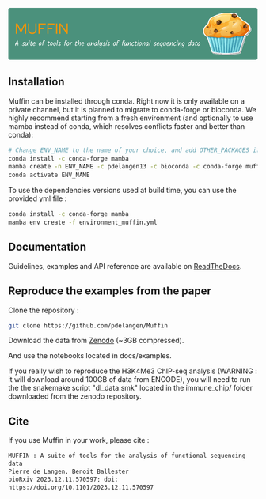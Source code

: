 ![logo](docs/github-header-image1.png)
## Installation
Muffin can be installed through conda. Right now it is only available on a
private channel, but it is planned to migrate to
conda-forge or bioconda. We highly recommend starting from a fresh environment (and
optionally to use mamba instead of conda, which resolves conflicts faster and
better than conda): 
```sh
# Change ENV_NAME to the name of your choice, and add OTHER_PACKAGES if needed
conda install -c conda-forge mamba
mamba create -n ENV_NAME -c pdelangen13 -c bioconda -c conda-forge muffin OTHER_PACKAGES
conda activate ENV_NAME
```
To use the dependencies versions used at build time, you can use the provided yml file : 
```sh
conda install -c conda-forge mamba
mamba env create -f environment_muffin.yml
```
## Documentation
Guidelines, examples and API reference are available on
[ReadTheDocs](http://muffin.readthedocs.io/).

## Reproduce the examples from the paper
Clone the repository : 
```sh
git clone https://github.com/pdelangen/Muffin
```
Download the data from [Zenodo](https://doi.org/10.5281/zenodo.10708208) (~3GB compressed).

And use the notebooks located in docs/examples.

If you really wish to reproduce the H3K4Me3 ChIP-seq analysis (WARNING : it will
download around 100GB of data from ENCODE), you will need to run the the
snakemake script "dl_data.smk" located in the immune_chip/ folder downloaded
from the zenodo repository.

 
## Cite
If you use Muffin in your work, please cite :
```
MUFFIN : A suite of tools for the analysis of functional sequencing data
Pierre de Langen, Benoit Ballester
bioRxiv 2023.12.11.570597; doi: https://doi.org/10.1101/2023.12.11.570597
```
